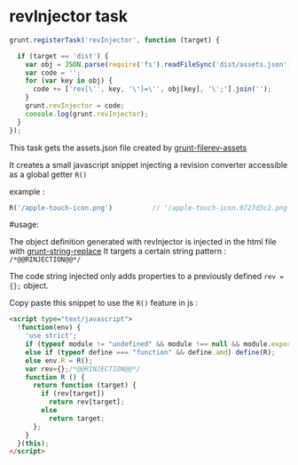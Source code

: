 revInjector task
===

```javascript
grunt.registerTask('revInjector', function (target) {

  if (target == 'dist') {
    var obj = JSON.parse(require('fs').readFileSync('dist/assets.json'));
    var code = '';
    for (var key in obj) {
      code += ['rev[\'', key, '\']=\'', obj[key], '\';'].join('');
    }
    grunt.revInjector = code;
    console.log(grunt.revInjector);
  }
});

```

This task gets the assets.json file created by [grunt-filerev-assets](https://github.com/richardbolt/grunt-filerev-assets)

It creates a small javascript snippet injecting a revision converter accessible as a global getter ```R()```

example :

```javascript
R('/apple-touch-icon.png')			// '/apple-touch-icon.9727d3c2.png'
```

#usage:

The object definition generated with revInjector is injected in the html file with [grunt-string-replace](https://github.com/eruizdechavez/grunt-string-replace)
It targets a certain string pattern : ```/*@@RINJECTION@@*/```

The code string injected only adds properties to a previously defined ```rev = {};``` object.

Copy paste this snippet to use the ```R()``` feature in js :

```html
<script type="text/javascript">
  !function(env) {
    'use strict';
    if (typeof module != "undefined" && module !== null && module.exports) module.exports = R();
    else if (typeof define === "function" && define.amd) define(R);
    else env.R = R();
    var rev={};/*@@RINJECTION@@*/
    function R () {
      return function (target) {
        if (rev[target])
          return rev[target];
        else
          return target;
      };
    }
  }(this);
</script>
```
